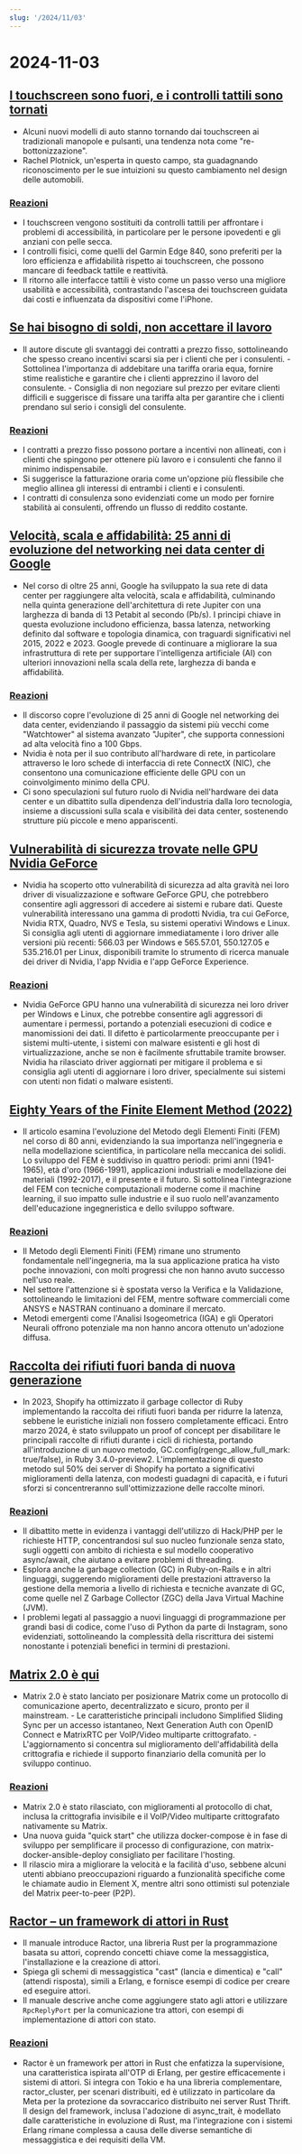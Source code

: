 ```yaml
---
slug: '/2024/11/03'
---
```


# 2024-11-03

## [I touchscreen sono fuori, e i controlli tattili sono tornati](https://spectrum.ieee.org/touchscreens)

- Alcuni nuovi modelli di auto stanno tornando dai touchscreen ai tradizionali manopole e pulsanti, una tendenza nota come "re-bottonizzazione".
- Rachel Plotnick, un'esperta in questo campo, sta guadagnando riconoscimento per le sue intuizioni su questo cambiamento nel design delle automobili.

### [Reazioni](https://news.ycombinator.com/item?id=42033241)

- I touchscreen vengono sostituiti da controlli tattili per affrontare i problemi di accessibilità, in particolare per le persone ipovedenti e gli anziani con pelle secca.
- I controlli fisici, come quelli del Garmin Edge 840, sono preferiti per la loro efficienza e affidabilità rispetto ai touchscreen, che possono mancare di feedback tattile e reattività.
- Il ritorno alle interfacce tattili è visto come un passo verso una migliore usabilità e accessibilità, contrastando l'ascesa dei touchscreen guidata dai costi e influenzata da dispositivi come l'iPhone.

## [Se hai bisogno di soldi, non accettare il lavoro](https://bitfieldconsulting.com/posts/need-money)

- Il autore discute gli svantaggi dei contratti a prezzo fisso, sottolineando che spesso creano incentivi scarsi sia per i clienti che per i consulenti. - Sottolinea l'importanza di addebitare una tariffa oraria equa, fornire stime realistiche e garantire che i clienti apprezzino il lavoro del consulente. - Consiglia di non negoziare sul prezzo per evitare clienti difficili e suggerisce di fissare una tariffa alta per garantire che i clienti prendano sul serio i consigli del consulente.

### [Reazioni](https://news.ycombinator.com/item?id=42032638)

- I contratti a prezzo fisso possono portare a incentivi non allineati, con i clienti che spingono per ottenere più lavoro e i consulenti che fanno il minimo indispensabile.
- Si suggerisce la fatturazione oraria come un'opzione più flessibile che meglio allinea gli interessi di entrambi i clienti e i consulenti.
- I contratti di consulenza sono evidenziati come un modo per fornire stabilità ai consulenti, offrendo un flusso di reddito costante.

## [Velocità, scala e affidabilità: 25 anni di evoluzione del networking nei data center di Google](https://cloud.google.com/blog/products/networking/speed-scale-reliability-25-years-of-data-center-networking)

- Nel corso di oltre 25 anni, Google ha sviluppato la sua rete di data center per raggiungere alta velocità, scala e affidabilità, culminando nella quinta generazione dell'architettura di rete Jupiter con una larghezza di banda di 13 Petabit al secondo (Pb/s). I principi chiave in questa evoluzione includono efficienza, bassa latenza, networking definito dal software e topologia dinamica, con traguardi significativi nel 2015, 2022 e 2023. Google prevede di continuare a migliorare la sua infrastruttura di rete per supportare l'intelligenza artificiale (AI) con ulteriori innovazioni nella scala della rete, larghezza di banda e affidabilità.

### [Reazioni](https://news.ycombinator.com/item?id=42031169)

- Il discorso copre l'evoluzione di 25 anni di Google nel networking dei data center, evidenziando il passaggio da sistemi più vecchi come "Watchtower" al sistema avanzato "Jupiter", che supporta connessioni ad alta velocità fino a 100 Gbps.
- Nvidia è nota per il suo contributo all'hardware di rete, in particolare attraverso le loro schede di interfaccia di rete ConnectX (NIC), che consentono una comunicazione efficiente delle GPU con un coinvolgimento minimo della CPU.
- Ci sono speculazioni sul futuro ruolo di Nvidia nell'hardware dei data center e un dibattito sulla dipendenza dell'industria dalla loro tecnologia, insieme a discussioni sulla scala e visibilità dei data center, sostenendo strutture più piccole e meno appariscenti.

## [Vulnerabilità di sicurezza trovate nelle GPU Nvidia GeForce](https://www.pcworld.com/article/2504035/security-flaws-found-in-all-nvidia-geforce-gpus-update-drivers-asap.html)

- Nvidia ha scoperto otto vulnerabilità di sicurezza ad alta gravità nei loro driver di visualizzazione e software GeForce GPU, che potrebbero consentire agli aggressori di accedere ai sistemi e rubare dati. Queste vulnerabilità interessano una gamma di prodotti Nvidia, tra cui GeForce, Nvidia RTX, Quadro, NVS e Tesla, su sistemi operativi Windows e Linux. Si consiglia agli utenti di aggiornare immediatamente i loro driver alle versioni più recenti: 566.03 per Windows e 565.57.01, 550.127.05 e 535.216.01 per Linux, disponibili tramite lo strumento di ricerca manuale dei driver di Nvidia, l'app Nvidia e l'app GeForce Experience.

### [Reazioni](https://news.ycombinator.com/item?id=42030463)

- Nvidia GeForce GPU hanno una vulnerabilità di sicurezza nei loro driver per Windows e Linux, che potrebbe consentire agli aggressori di aumentare i permessi, portando a potenziali esecuzioni di codice e manomissioni dei dati. Il difetto è particolarmente preoccupante per i sistemi multi-utente, i sistemi con malware esistenti e gli host di virtualizzazione, anche se non è facilmente sfruttabile tramite browser. Nvidia ha rilasciato driver aggiornati per mitigare il problema e si consiglia agli utenti di aggiornare i loro driver, specialmente sui sistemi con utenti non fidati o malware esistenti.

## [Eighty Years of the Finite Element Method (2022)](https://link.springer.com/article/10.1007/s11831-022-09740-9)

- Il articolo esamina l'evoluzione del Metodo degli Elementi Finiti (FEM) nel corso di 80 anni, evidenziando la sua importanza nell'ingegneria e nella modellazione scientifica, in particolare nella meccanica dei solidi. Lo sviluppo del FEM è suddiviso in quattro periodi: primi anni (1941-1965), età d'oro (1966-1991), applicazioni industriali e modellazione dei materiali (1992-2017), e il presente e il futuro. Si sottolinea l'integrazione del FEM con tecniche computazionali moderne come il machine learning, il suo impatto sulle industrie e il suo ruolo nell'avanzamento dell'educazione ingegneristica e dello sviluppo software.

### [Reazioni](https://news.ycombinator.com/item?id=42028569)

- Il Metodo degli Elementi Finiti (FEM) rimane uno strumento fondamentale nell'ingegneria, ma la sua applicazione pratica ha visto poche innovazioni, con molti progressi che non hanno avuto successo nell'uso reale.
- Nel settore l'attenzione si è spostata verso la Verifica e la Validazione, sottolineando le limitazioni del FEM, mentre software commerciali come ANSYS e NASTRAN continuano a dominare il mercato.
- Metodi emergenti come l'Analisi Isogeometrica (IGA) e gli Operatori Neurali offrono potenziale ma non hanno ancora ottenuto un'adozione diffusa.

## [Raccolta dei rifiuti fuori banda di nuova generazione](https://railsatscale.com/2024-10-23-next-generation-oob-gc/)

- In 2023, Shopify ha ottimizzato il garbage collector di Ruby implementando la raccolta dei rifiuti fuori banda per ridurre la latenza, sebbene le euristiche iniziali non fossero completamente efficaci. Entro marzo 2024, è stato sviluppato un proof of concept per disabilitare le principali raccolte di rifiuti durante i cicli di richiesta, portando all'introduzione di un nuovo metodo, GC.config(rgengc_allow_full_mark: true/false), in Ruby 3.4.0-preview2. L'implementazione di questo metodo sul 50% dei server di Shopify ha portato a significativi miglioramenti della latenza, con modesti guadagni di capacità, e i futuri sforzi si concentreranno sull'ottimizzazione delle raccolte minori.

### [Reazioni](https://news.ycombinator.com/item?id=42028833)

- Il dibattito mette in evidenza i vantaggi dell'utilizzo di Hack/PHP per le richieste HTTP, concentrandosi sul suo nucleo funzionale senza stato, sugli oggetti con ambito di richiesta e sul modello cooperativo async/await, che aiutano a evitare problemi di threading.
- Esplora anche la garbage collection (GC) in Ruby-on-Rails e in altri linguaggi, suggerendo miglioramenti delle prestazioni attraverso la gestione della memoria a livello di richiesta e tecniche avanzate di GC, come quelle nel Z Garbage Collector (ZGC) della Java Virtual Machine (JVM).
- I problemi legati al passaggio a nuovi linguaggi di programmazione per grandi basi di codice, come l'uso di Python da parte di Instagram, sono evidenziati, sottolineando la complessità della riscrittura dei sistemi nonostante i potenziali benefici in termini di prestazioni.

## [Matrix 2.0 è qui](https://matrix.org/blog/2024/10/29/matrix-2.0-is-here/?resubmit)

- Matrix 2.0 è stato lanciato per posizionare Matrix come un protocollo di comunicazione aperto, decentralizzato e sicuro, pronto per il mainstream. - Le caratteristiche principali includono Simplified Sliding Sync per un accesso istantaneo, Next Generation Auth con OpenID Connect e MatrixRTC per VoIP/Video multiparte crittografato. - L'aggiornamento si concentra sul miglioramento dell'affidabilità della crittografia e richiede il supporto finanziario della comunità per lo sviluppo continuo.

### [Reazioni](https://news.ycombinator.com/item?id=42032387)

- Matrix 2.0 è stato rilasciato, con miglioramenti al protocollo di chat, inclusa la crittografia invisibile e il VoIP/Video multiparte crittografato nativamente su Matrix.
- Una nuova guida "quick start" che utilizza docker-compose è in fase di sviluppo per semplificare il processo di configurazione, con matrix-docker-ansible-deploy consigliato per facilitare l'hosting.
- Il rilascio mira a migliorare la velocità e la facilità d'uso, sebbene alcuni utenti abbiano preoccupazioni riguardo a funzionalità specifiche come le chiamate audio in Element X, mentre altri sono ottimisti sul potenziale del Matrix peer-to-peer (P2P).

## [Ractor – un framework di attori in Rust](https://slawlor.github.io/ractor/quickstart/)

- Il manuale introduce Ractor, una libreria Rust per la programmazione basata su attori, coprendo concetti chiave come la messaggistica, l'installazione e la creazione di attori.
- Spiega gli schemi di messaggistica "cast" (lancia e dimentica) e "call" (attendi risposta), simili a Erlang, e fornisce esempi di codice per creare ed eseguire attori.
- Il manuale descrive anche come aggiungere stato agli attori e utilizzare `RpcReplyPort` per la comunicazione tra attori, con esempi di implementazione di attori con stato.

### [Reazioni](https://news.ycombinator.com/item?id=42030625)

- Ractor è un framework per attori in Rust che enfatizza la supervisione, una caratteristica ispirata all'OTP di Erlang, per gestire efficacemente i sistemi di attori. Si integra con Tokio e ha una libreria complementare, ractor_cluster, per scenari distribuiti, ed è utilizzato in particolare da Meta per la protezione da sovraccarico distribuito nei server Rust Thrift. Il design del framework, inclusa l'adozione di async_trait, è modellato dalle caratteristiche in evoluzione di Rust, ma l'integrazione con i sistemi Erlang rimane complessa a causa delle diverse semantiche di messaggistica e dei requisiti della VM.

<head>
  <meta property="og:title" content="I touchscreen sono fuori, e i controlli tattili sono tornati" />
  <meta property="og:type" content="website" />
  <meta property="og:image" content="https://og.cho.sh/api/og/?title=I%20touchscreen%20sono%20fuori%2C%20e%20i%20controlli%20tattili%20sono%20tornati&subheading=domenica%203%20novembre%202024%3A%20Riassunto%20di%20Hacker%20News" />
</head>
